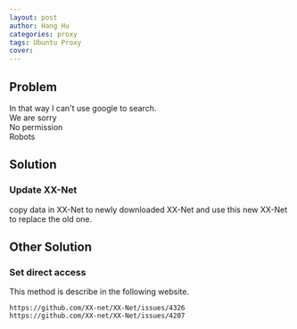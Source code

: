 ```yaml
---
layout: post
author: Hang Hu
categories: proxy
tags: Ubuntu Proxy 
cover: 
---
```


## Problem

In that way I can't use google to search.  
We are sorry  
No permission  
Robots  

## Solution

### Update XX-Net

copy data in XX-Net to newly downloaded XX-Net and use this new XX-Net to replace the old one.

## Other Solution

### Set direct access 

This method is describe in the following website.

```
https://github.com/XX-net/XX-Net/issues/4326
https://github.com/XX-net/XX-Net/issues/4207
```
